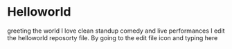 # Helloworld
greeting the world 
I love clean standup comedy and live performances
I edit the helloworld reposorty file. By going to the edit file icon and typing here 
